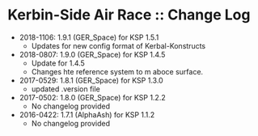 # Kerbin-Side Air Race :: Change Log

* 2018-1106: 1.9.1 (GER_Space) for KSP 1.5.1
	+ Updates for new config format of Kerbal-Konstructs
* 2018-0807: 1.9.0 (GER_Space) for KSP 1.4.5
	+ Update for 1.4.5
	+ Changes hte reference system to m aboce surface.
* 2017-0529: 1.8.1 (GER_Space) for KSP 1.3.0
	+ updated .version file
* 2017-0502: 1.8.0 (GER_Space) for KSP 1.2.2
	+ No changelog provided
* 2016-0422: 1.7.1 (AlphaAsh) for KSP 1.1.2
	+ No changelog provided
